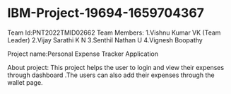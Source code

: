 # IBM-Project-19694-1659704367

Team Id:PNT2022TMID02662
Team Members: 
1.Vishnu Kumar VK (Team Leader)
2.Vijay Sarathi K N
3.Senthil Nathan U
4.Vignesh Boopathy 

Project name:Personal Expense Tracker Application

About project:
This project helps the user to login and view their expenses through 
dashboard .The users can also add their expenses through the wallet
page.

